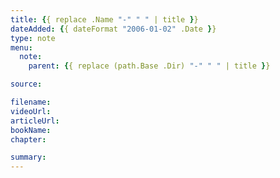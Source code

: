```yaml
---
title: {{ replace .Name "-" " " | title }}
dateAdded: {{ dateFormat "2006-01-02" .Date }}
type: note
menu:
  note:
    parent: {{ replace (path.Base .Dir) "-" " " | title }}

source: 

filename: 
videoUrl: 
articleUrl: 
bookName: 
chapter: 

summary: 
---
```

